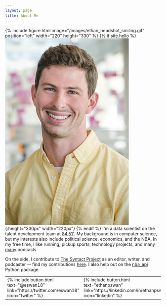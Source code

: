 ```yaml
---
layout: page
title: About Me
---
```


{% include figure.html image="/images/ethan_headshot_smiling.gif" position="left" width="220" height="330" %}
{% if site.hello %}![Ethan Headshot](images/ethan_headshot_smiling.gif){:height="330px" width="220px"} {% endif %}
I'm a data scientist on the talent development team at <a href="http://www.8451.com">84.51˚</a>.
My background is in computer science, but my interests also include political science, economics, and the NBA.
In my free time, I like running, pickup sports, technology projects, and many [many](/rec_content.html) podcasts.

On the side, I contribute to [The Syntact Project](http://syntactproject.com) as an editor, writer, and podcaster --
find my contributions [here](http://syntactproject.com/contributors/ethan_swan.html).
I also help out on the [nba_api](https://github.com/swar/nba_api) Python package.




<table><tr>
<td>
  {% include button.html text="@eswan18" link="https://twitter.com/eswan18" icon="twitter" %}
</td><td>
  {% include button.html text="ethanpswan" link="https://linkedin.com/in/ethanpswan" icon="linkedin" %}
</td><td>
  {% include button.html text="eswan18" link="https://github.com/eswan18" icon="github" %}
</td>
